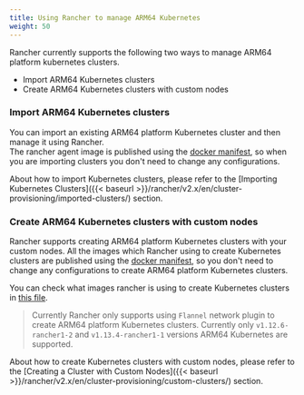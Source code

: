 ```yaml
---
title: Using Rancher to manage ARM64 Kubernetes
weight: 50
---
```


Rancher currently supports the following two ways to manage ARM64 platform kubernetes clusters.

- Import ARM64 Kubernetes clusters
- Create ARM64 Kubernetes clusters with custom nodes

### Import ARM64 Kubernetes clusters

You can import an existing ARM64 platform Kubernetes cluster and then manage it using Rancher.  
The rancher agent image is published using the [docker manifest](https://docs.docker.com/engine/reference/commandline/manifest/), so when you are importing clusters you don't need to change any configurations.

About how to import Kubernetes clusters, please refer to the [Importing Kubernetes Clusters]({{< baseurl >}}/rancher/v2.x/en/cluster-provisioning/imported-clusters/) section.

### Create ARM64 Kubernetes clusters with custom nodes

Rancher supports creating ARM64 platform Kubernetes clusters with your custom nodes. 
All the images which Rancher using to create Kubernetes clusters are published using the [docker manifest](https://docs.docker.com/engine/reference/commandline/manifest/), so you don't need to change any configurations to create ARM64 platform Kubernetes clusters.

You can check what images rancher is using to create Kubernetes clusters in [this file](https://github.com/rancher/types/blob/master/apis/management.cattle.io/v3/k8s_defaults.go).

> Currently Rancher only supports using `Flannel` network plugin to create ARM64 platform Kubernetes clusters. 
> Currently only `v1.12.6-rancher1-2` and `v1.13.4-rancher1-1` versions ARM64 Kubernetes are supported.

About how to create Kubernetes clusters with custom nodes, please refer to the [Creating a Cluster with Custom Nodes]({{< baseurl >}}/rancher/v2.x/en/cluster-provisioning/custom-clusters/) section.
